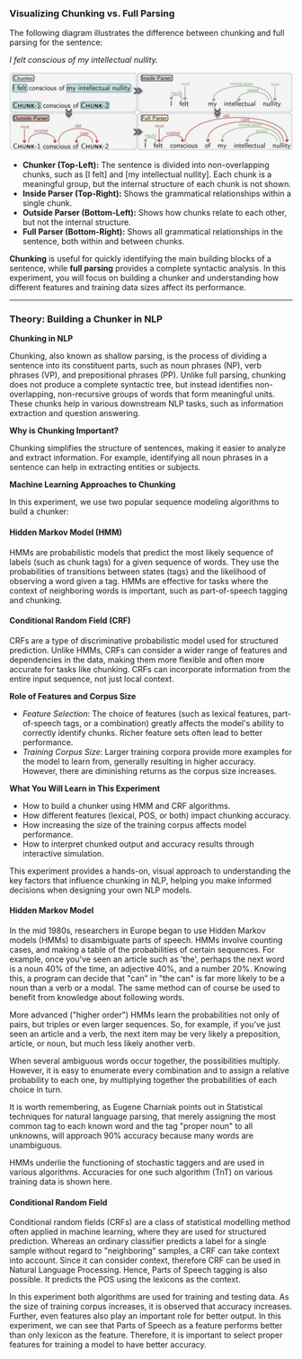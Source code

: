 ### Visualizing Chunking vs. Full Parsing

The following diagram illustrates the difference between chunking and full parsing for the sentence:

*I felt conscious of my intellectual nullity.*

![Chunking vs. Parsing](../images/experiment-image.png)

- **Chunker (Top-Left):** The sentence is divided into non-overlapping chunks, such as [I felt] and [my intellectual nullity]. Each chunk is a meaningful group, but the internal structure of each chunk is not shown.
- **Inside Parser (Top-Right):** Shows the grammatical relationships within a single chunk.
- **Outside Parser (Bottom-Left):** Shows how chunks relate to each other, but not the internal structure.
- **Full Parser (Bottom-Right):** Shows all grammatical relationships in the sentence, both within and between chunks.

**Chunking** is useful for quickly identifying the main building blocks of a sentence, while **full parsing** provides a complete syntactic analysis. In this experiment, you will focus on building a chunker and understanding how different features and training data sizes affect its performance.

---

### Theory: Building a Chunker in NLP

**Chunking in NLP**

Chunking, also known as shallow parsing, is the process of dividing a sentence into its constituent parts, such as noun phrases (NP), verb phrases (VP), and prepositional phrases (PP). Unlike full parsing, chunking does not produce a complete syntactic tree, but instead identifies non-overlapping, non-recursive groups of words that form meaningful units. These chunks help in various downstream NLP tasks, such as information extraction and question answering.

**Why is Chunking Important?**

Chunking simplifies the structure of sentences, making it easier to analyze and extract information. For example, identifying all noun phrases in a sentence can help in extracting entities or subjects.

**Machine Learning Approaches to Chunking**

In this experiment, we use two popular sequence modeling algorithms to build a chunker:

#### Hidden Markov Model (HMM)

HMMs are probabilistic models that predict the most likely sequence of labels (such as chunk tags) for a given sequence of words. They use the probabilities of transitions between states (tags) and the likelihood of observing a word given a tag. HMMs are effective for tasks where the context of neighboring words is important, such as part-of-speech tagging and chunking.

#### Conditional Random Field (CRF)

CRFs are a type of discriminative probabilistic model used for structured prediction. Unlike HMMs, CRFs can consider a wider range of features and dependencies in the data, making them more flexible and often more accurate for tasks like chunking. CRFs can incorporate information from the entire input sequence, not just local context.

**Role of Features and Corpus Size**

- *Feature Selection*: The choice of features (such as lexical features, part-of-speech tags, or a combination) greatly affects the model's ability to correctly identify chunks. Richer feature sets often lead to better performance.
- *Training Corpus Size*: Larger training corpora provide more examples for the model to learn from, generally resulting in higher accuracy. However, there are diminishing returns as the corpus size increases.

**What You Will Learn in This Experiment**

- How to build a chunker using HMM and CRF algorithms.
- How different features (lexical, POS, or both) impact chunking accuracy.
- How increasing the size of the training corpus affects model performance.
- How to interpret chunked output and accuracy results through interactive simulation.

This experiment provides a hands-on, visual approach to understanding the key factors that influence chunking in NLP, helping you make informed decisions when designing your own NLP models.

#### Hidden Markov Model 

In the mid 1980s, researchers in Europe began to use Hidden Markov models (HMMs) to disambiguate parts of speech. HMMs involve counting cases, and making a table of the probabilities of certain sequences. For example, once you've seen an article such as 'the', perhaps the next word is a noun 40% of the time, an adjective 40%, and a number 20%. Knowing this, a program can decide that "can" in "the can" is far more likely to be a noun than a verb or a modal. The same method can of course be used to benefit from knowledge about following words.


More advanced ("higher order") HMMs learn the probabilities not only of pairs, but triples or even larger sequences. So, for example, if you've just seen an article and a verb, the next item may be very likely a preposition, article, or noun, but much less likely another verb.


When several ambiguous words occur together, the possibilities multiply. However, it is easy to enumerate every combination and to assign a relative probability to each one, by multiplying together the probabilities of each choice in turn.

It is worth remembering, as Eugene Charniak points out in Statistical techniques for natural language parsing, that merely assigning the most common tag to each known word and the tag "proper noun" to all unknowns, will approach 90% accuracy because many words are unambiguous.

HMMs underlie the functioning of stochastic taggers and are used in various algorithms. Accuracies for one such algorithm (TnT) on various training data is shown here.

#### Conditional Random Field

Conditional random fields (CRFs) are a class of statistical modelling method often applied in machine learning, where they are used for structured prediction. Whereas an ordinary classifier predicts a label for a single sample without regard to "neighboring" samples, a CRF can take context into account. Since it can consider context, therefore CRF can be used in Natural Language Processing. Hence, Parts of Speech tagging is also possible. It predicts the POS using the lexicons as the context.

In this experiment both algorithms are used for training and testing data. As the size of training corpus increases, it is observed that accuracy increases. Further, even features also play an important role for better output. In this experiment, we can see that Parts of Speech as a feature performs better than only lexicon as the feature. Therefore, it is important to select proper features for training a model to have better accuracy. 